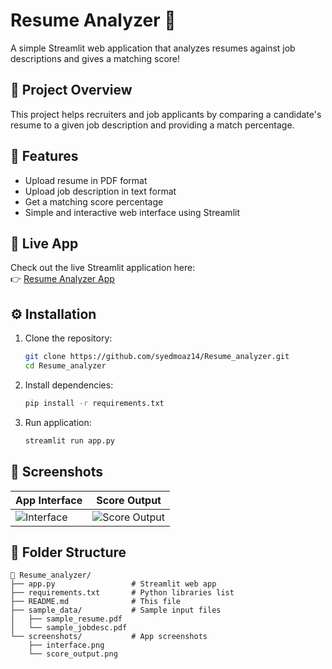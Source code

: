 # Resume Analyzer 🎯

A simple Streamlit web application that analyzes resumes against job descriptions and gives a matching score!

## 🚀 Project Overview

This project helps recruiters and job applicants by comparing a candidate's resume to a given job description and providing a match percentage.

## 🧩 Features

- Upload resume in PDF format
- Upload job description in text format
- Get a matching score percentage
- Simple and interactive web interface using Streamlit

## 🚀 Live App

Check out the live Streamlit application here:  
👉 [Resume Analyzer App](https://resumeanalyzer-rbpgrwsrcp7d7zsz5ckw9u.streamlit.app/)

## ⚙️ Installation

1. Clone the repository:
   ```bash
   git clone https://github.com/syedmoaz14/Resume_analyzer.git
   cd Resume_analyzer

2. Install dependencies:
   ```bash
   pip install -r requirements.txt
3. Run application:
   ```bash
   streamlit run app.py

## 📸 Screenshots

| App Interface | Score Output |
|---------------|--------------|
| ![Interface](screenshots/interface.png) | ![Score Output](screenshots/score_output.png) |




## 📁 Folder Structure
```
📁 Resume_analyzer/
├── app.py                 # Streamlit web app
├── requirements.txt       # Python libraries list
├── README.md              # This file
├── sample_data/           # Sample input files
│   ├── sample_resume.pdf
│   └── sample_jobdesc.pdf
└── screenshots/           # App screenshots
    ├── interface.png
    └── score_output.png
```

